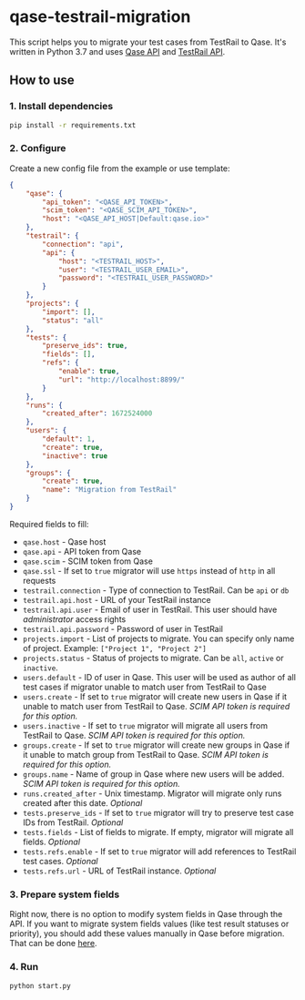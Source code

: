 # qase-testrail-migration

This script helps you to migrate your test cases from TestRail to Qase. It's written in Python 3.7 and uses [Qase API](https://qase.io/api/v1/) and [TestRail API](http://docs.gurock.com/testrail-api2/start).

## How to use

### 1. Install dependencies

```bash
pip install -r requirements.txt
```

### 2. Configure

Create a new config file from the example or use template:

```json
{
    "qase": {
        "api_token": "<QASE_API_TOKEN>",
        "scim_token": "<QASE_SCIM_API_TOKEN>",
        "host": "<QASE_API_HOST|Default:qase.io>"
    },
    "testrail": {
        "connection": "api",
        "api": {
            "host": "<TESTRAIL_HOST>",
            "user": "<TESTRAIL_USER_EMAIL>",
            "password": "<TESTRAIL_USER_PASSWORD>"
        }
    },
    "projects": {
        "import": [],
        "status": "all"
    },
    "tests": {
        "preserve_ids": true,
        "fields": [],
        "refs": {
            "enable": true,
            "url": "http://localhost:8899/"
        }
    },
    "runs": {
        "created_after": 1672524000
    },
    "users": {
        "default": 1,
        "create": true,
        "inactive": true
    },
    "groups": {
        "create": true,
        "name": "Migration from TestRail"
    }
}
```

Required fields to fill:

- `qase.host` - Qase host
- `qase.api` - API token from Qase
- `qase.scim` - SCIM token from Qase
- `qase.ssl` - If set to `true` migrator will use `https` instead of `http` in all requests
- `testrail.connection` - Type of connection to TestRail. Can be `api` or `db`
- `testrail.api.host` - URL of your TestRail instance
- `testrail.api.user` - Email of user in TestRail. This user should have *administrator* access rights
- `testrail.api.password` - Password of user in TestRail
- `projects.import` - List of projects to migrate. You can specify only name of project. Example: `["Project 1", "Project 2"]`
- `projects.status` - Status of projects to migrate. Can be `all`, `active` or `inactive`. 
- `users.default` - ID of user in Qase. This user will be used as author of all test cases if migrator unable to match user from TestRail to Qase
- `users.create` - If set to `true` migrator will create new users in Qase if it unable to match user from TestRail to Qase. *SCIM API token is required for this option.*
- `users.inactive` - If set to `true` migrator will migrate all users from TestRail to Qase. *SCIM API token is required for this option.*
- `groups.create` - If set to `true` migrator will create new groups in Qase if it unable to match group from TestRail to Qase. *SCIM API token is required for this option.*
- `groups.name` - Name of group in Qase where new users will be added. *SCIM API token is required for this option.*
- `runs.created_after` - Unix timestamp. Migrator will migrate only runs created after this date. *Optional*
- `tests.preserve_ids` - If set to `true` migrator will try to preserve test case IDs from TestRail. *Optional*
- `tests.fields` - List of fields to migrate. If empty, migrator will migrate all fields. *Optional*
- `tests.refs.enable` - If set to `true` migrator will add references to TestRail test cases. *Optional*
- `tests.refs.url` - URL of TestRail instance. *Optional*

### 3. Prepare system fields

Right now, there is no option to modify system fields in Qase through the API. If you want to migrate system fields values (like test result statuses or priority), you should add these values manually in Qase before migration. That can be done [here](https://app.qase.io/workspace/fields).

### 4. Run

```bash
python start.py
```
